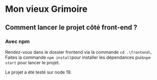 # Mon vieux Grimoire

## Comment lancer le projet côté front-end ?

### Avec npm

Rendez-vous dans le dossier frontend via la commande `cd .\frontend\`.
Faites la commande `npm install`pour installer les dépendances puis`npm start` pour lancer le projet.

Le projet a été testé sur node 19.
